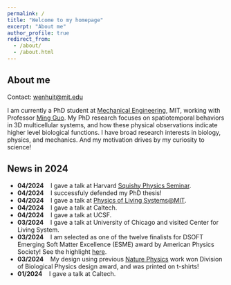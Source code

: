 ```yaml
---
permalink: /
title: "Welcome to my homepage"
excerpt: "About me"
author_profile: true
redirect_from: 
  - /about/
  - /about.html
---
```


About me
----
Contact: [wenhuit@mit.edu](wenhuit@mit.edu)

I am currently a PhD student at [Mechanical Engineering](https://meche.mit.edu), MIT, working with Professor [Ming Guo](https://www.guolab.mit.edu). My PhD research focuses on spatiotemporal behaviors in 3D multicellular systems, and how these physical observations indicate higher level biological functions. I have broad research interests in biology, physics, and mechanics. And my motivation drives by my curiosity to science!

News in 2024
----
* **04/2024** &nbsp;&nbsp; I gave a talk at Harvard [Squishy Physics Seminar](https://weitzlab.seas.harvard.edu/schedule/squishy-physics).
* **04/2024** &nbsp;&nbsp; I successfuly defended my PhD thesis!
* **04/2024** &nbsp;&nbsp; I gave a talk at [Physics of Living Systems@MIT](https://sites.google.com/view/pls-short-talks/home).
* **04/2024** &nbsp;&nbsp; I gave a talk at Caltech.
* **04/2024** &nbsp;&nbsp; I gave a talk at UCSF.
* **03/2024** &nbsp;&nbsp; I gave a talk at University of Chicago and visited Center for Living System.
* **03/2024** &nbsp;&nbsp; I am selected as one of the twelve finalists for DSOFT Emerging Soft Matter Excellence (ESME) award by American Physics Society! See the highlight [here](https://engage.aps.org/dsoft/honors/esme-award?_gl=1*tgc5yb*_ga*MjAwNTYxNDM4Mi4xNjY5NzYxMTk5*_ga_1CCM6YP0WF*MTcwOTA3MTg5MS4xMzAuMC4xNzA5MDcxODkxLjYwLjAuMA..).
* **03/2024** &nbsp;&nbsp; My design using previous [Nature Physics](https://www.nature.com/articles/s41567-022-01747-0) work won Division of Biological Physics design award, and was printed on t-shirts!
* **01/2024** &nbsp;&nbsp; I gave a talk at Caltech.






